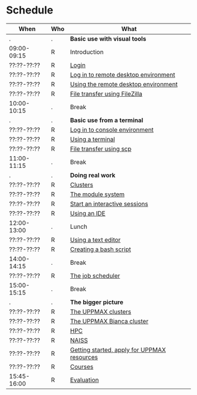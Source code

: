 # Schedule

When       |Who|What
-----------|---|-----------------
.          |.  |**Basic use with visual tools**
09:00-09:15|R  |Introduction
??:??-??:??|R  |[Login](../sessions/login.md)
??:??-??:??|R  |[Log in to remote desktop environment](../sessions/login_remote_desktop.md)
??:??-??:??|R  |[Using the remote desktop environment](../sessions/use_remote_desktop.md)
??:??-??:??|R  |[File transfer using FileZilla](../sessions/file_transfer_using_filezilla.md)
10:00-10:15|.  |Break
.          |.  |**Basic use from a terminal**
??:??-??:??|R  |[Log in to console environment](../sessions/login_console.md)
??:??-??:??|R  |[Using a terminal](../sessions/use_terminal.md)
??:??-??:??|R  |[File transfer using scp](../sessions/file_transfer_using_scp.md)
11:00-11:15|.  |Break
.          |.  |**Doing real work**
??:??-??:??|R  |[Clusters](../sessions/clusters.md)
??:??-??:??|R  |[The module system](../sessions/modules.md)
??:??-??:??|R  |[Start an interactive sessions](../sessions/start_interactive_session.md)
??:??-??:??|R  |[Using an IDE](../sessions/ide.md)
12:00-13:00|.  |Lunch
??:??-??:??|R  |[Using a text editor](../sessions/text_editor.md)
??:??-??:??|R  |[Creating a bash script](../sessions/scripts.md)
14:00-14:15|.  |Break
??:??-??:??|R  |[The job scheduler](../sessions/slurm.md)
15:00-15:15|.  |Break
.          |.  |**The bigger picture**
??:??-??:??|R  |[The UPPMAX clusters](../sessions/uppmax_clusters.md)
??:??-??:??|R  |[The UPPMAX Bianca cluster](../sessions/bianca.md)
??:??-??:??|R  |[HPC](../sessions/hpc.md)
??:??-??:??|R  |[NAISS](../sessions/naiss.md)
??:??-??:??|R  |[Getting started, apply for UPPMAX resources](../sessions/getting_started.md)
??:??-??:??|R  |[Courses](../sessions/courses.md)
15:45-16:00|R  |[Evaluation](../misc/evaluation.md)
